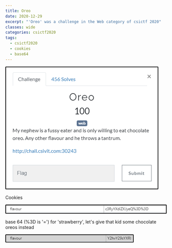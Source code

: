 ```yaml
---
title: Oreo
date: 2020-12-29
excerpt: "'Oreo' was a challenge in the Web category of csictf 2020"
classes: wide
categories: csictf2020
tags:
  - csictf2020
  - cookies
  - base64
---
```


![img](/assets/images/ctf/csictf2020-web-oreo/0.png)


Cookies



![img](/assets/images/ctf/csictf2020-web-oreo/1.png)


base 64 (%3D is '=') for 'strawberry', let's give that kid some chocolate oreos instead



![img](/assets/images/ctf/csictf2020-web-oreo/2.png)
